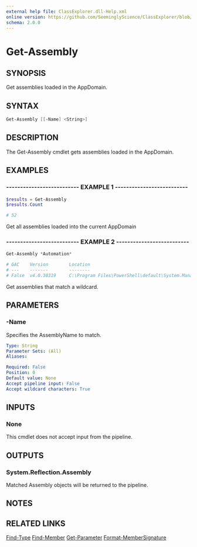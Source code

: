 ```yaml
---
external help file: ClassExplorer.dll-Help.xml
online version: https://github.com/SeeminglyScience/ClassExplorer/blob/master/docs/en-US/Get-Assembly.md
schema: 2.0.0
---
```


# Get-Assembly

## SYNOPSIS

Get assemblies loaded in the AppDomain.

## SYNTAX

```powershell
Get-Assembly [[-Name] <String>]
```

## DESCRIPTION

The Get-Assembly cmdlet gets assemblies loaded in the AppDomain.

## EXAMPLES

### -------------------------- EXAMPLE 1 --------------------------

```powershell
$results = Get-Assembly
$results.Count

# 52
```

Get all assemblies loaded into the current AppDomain

### -------------------------- EXAMPLE 2 --------------------------

```powershell
Get-Assembly *Automation*

# GAC    Version        Location
# ---    -------        --------
# False  v4.0.30319     C:\Program Files\PowerShell\default\System.Management.…
```

Get assemblies that match a wildcard.

## PARAMETERS

### -Name

Specifies the AssemblyName to match.

```yaml
Type: String
Parameter Sets: (All)
Aliases:

Required: False
Position: 0
Default value: None
Accept pipeline input: False
Accept wildcard characters: True
```

## INPUTS

### None

This cmdlet does not accept input from the pipeline.

## OUTPUTS

### System.Reflection.Assembly

Matched Assembly objects will be returned to the pipeline.

## NOTES

## RELATED LINKS

[Find-Type](Find-Type.md)
[Find-Member](Find-Member.md)
[Get-Parameter](Get-Parameter.md)
[Format-MemberSignature](Format-MemberSignature.md)
